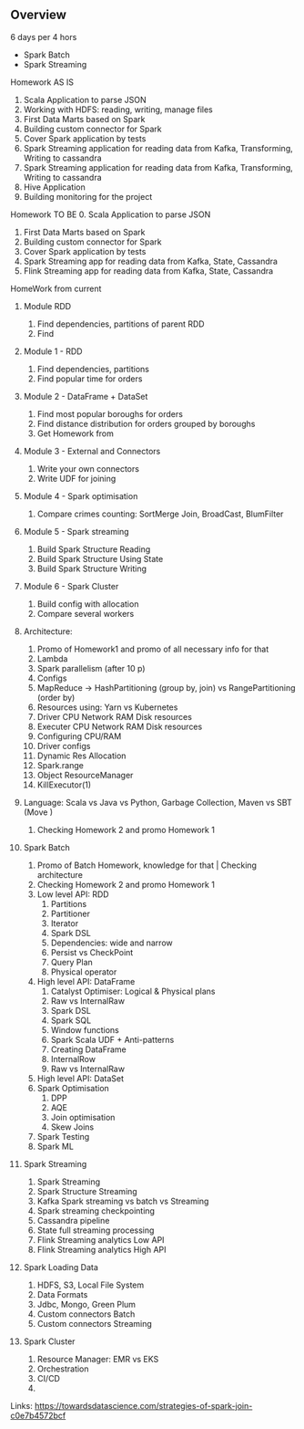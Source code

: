 ## Overview

6 days per 4 hors

- Spark Batch
- Spark Streaming

Homework AS IS
1. Scala Application to parse JSON
2. Working with HDFS: reading, writing, manage files
3. First Data Marts based on Spark
4. Building custom connector for Spark
5. Cover Spark application by tests
6. Spark Streaming application for reading data from Kafka, Transforming, Writing to cassandra 
7. Spark Streaming application for reading data from Kafka, Transforming, Writing to cassandra
8. Hive Application
9. Building monitoring for the project
   
Homework TO BE
0. Scala Application to parse JSON
1. First Data Marts based on Spark
2. Building custom connector for Spark
3. Cover Spark application by tests
4. Spark Streaming app for reading data from Kafka, State, Cassandra
5. Flink Streaming app for reading data from Kafka, State, Cassandra

HomeWork from current
1. Module RDD
   1. Find dependencies, partitions of parent RDD
   2. Find 



1. Module 1 - RDD
   1. Find dependencies, partitions
   2. Find popular time for orders
2. Module 2 - DataFrame + DataSet
   1. Find most popular boroughs for orders
   2. Find distance distribution for orders grouped by boroughs
   3. Get Homework from 
3. Module 3 - External and Connectors
   1. Write your own connectors
   2. Write UDF for joining
4. Module 4 - Spark optimisation
   1. Compare crimes counting: SortMerge Join, BroadCast, BlumFilter
5. Module 5 - Spark streaming
   1. Build Spark Structure Reading
   2. Build Spark Structure Using State
   3. Build Spark Structure Writing
6. Module 6 - Spark Cluster
   1. Build config with allocation
   2. Compare several workers





10. Architecture: 
    1. Promo of Homework1 and promo of all necessary info for that  
    2. Lambda
    3. Spark parallelism (after 10 p)
    4. Configs
    5. MapReduce -> HashPartitioning (group by, join) vs RangePartitioning (order by)
    6. Resources using: Yarn vs Kubernetes
    7. Driver CPU Network RAM Disk resources 
    8. Executer CPU Network RAM Disk resources
    9. Configuring CPU/RAM
    10. Driver configs
    11. Dynamic Res Allocation
    12. Spark.range
    13. Object ResourceManager
    14. KillExecutor(1)
11. Language: Scala vs Java vs Python, Garbage Collection, Maven vs SBT (Move )
    1. Checking Homework 2 and promo Homework 1
12. Spark Batch
    1. Promo of Batch Homework, knowledge for that | Checking architecture 
    2. Checking Homework 2 and promo Homework 1
    3. Low level API: RDD
       1. Partitions
       2. Partitioner
       3. Iterator
       4. Spark DSL
       5. Dependencies: wide and narrow
       6. Persist vs CheckPoint
       7. Query Plan
       8. Physical operator
    4. High level API: DataFrame
       1. Catalyst Optimiser: Logical & Physical plans
       2. Raw vs InternalRaw
       3. Spark DSL
       4. Spark SQL
       5. Window functions
       6. Spark Scala UDF + Anti-patterns
       7. Creating DataFrame
       8. InternalRow
       9. Raw vs InternalRaw
    5. High level API: DataSet
    6. Spark Optimisation
       1. DPP
       2. AQE
       3. Join optimisation
       4. Skew Joins
    7. Spark Testing
    8. Spark ML
13. Spark Streaming
    1. Spark Streaming
    2. Spark Structure Streaming
    3. Kafka Spark streaming vs batch vs Streaming
    4. Spark streaming checkpointing
    5. Cassandra pipeline
    6. State full streaming processing
    7. Flink Streaming analytics Low API
    8. Flink Streaming analytics High API
14. Spark Loading Data 
    1. HDFS, S3, Local File System
    2. Data Formats
    3. Jdbc, Mongo, Green Plum
    4. Custom connectors Batch
    5. Custom connectors Streaming
15. Spark Cluster
    1. Resource Manager: EMR vs EKS
    2. Orchestration
    3. CI/CD
    4. 

Links:
https://towardsdatascience.com/strategies-of-spark-join-c0e7b4572bcf

